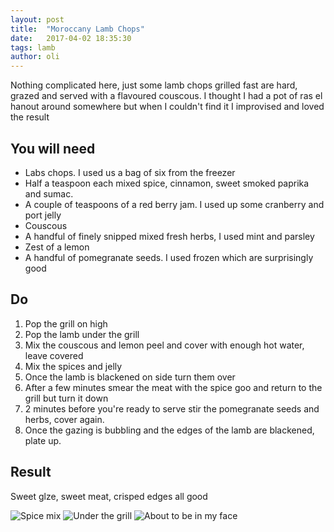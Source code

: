 ```yaml
---
layout: post
title:  "Moroccany Lamb Chops"
date:   2017-04-02 18:35:30
tags: lamb
author: oli
---
```


Nothing complicated here, just some lamb chops grilled fast are hard, grazed and served with a flavoured couscous.  I thought I had a pot of ras el hanout around somewhere but when I couldn't find it I improvised and loved the result

## You will need

* Labs chops.  I used us a bag of six from the freezer
* Half a teaspoon each mixed spice, cinnamon, sweet smoked paprika and sumac.
* A couple of teaspoons of a red berry jam.  I used up some cranberry and port jelly
* Couscous
* A handful of finely snipped mixed fresh herbs, I used mint and parsley
* Zest of a lemon
* A handful of pomegranate seeds.  I used frozen which are surprisingly good


## Do

1. Pop the grill on high
2. Pop the lamb under the grill
3. Mix the couscous and lemon peel and cover with enough hot water, leave covered
4. Mix the spices and jelly
5. Once the lamb is blackened on side turn them over
6. After a few minutes smear the meat with the spice goo and return to the grill but turn it down
7. 2 minutes before you're ready to serve stir the pomegranate seeds and herbs, cover again.
8. Once the gazing is bubbling and the edges of the lamb are blackened, plate up.


## Result

Sweet glze, sweet meat, crisped edges all good

![Spice mix](/images/blog/moroccany-lamb-chops/moroccany-lamb-chops_01.jpg)
![Under the grill](/images/blog/moroccany-lamb-chops/moroccany-lamb-chops_02.jpg)
![About to be in my face](/images/blog/moroccany-lamb-chops/moroccany-lamb-chops_03.jpg)


